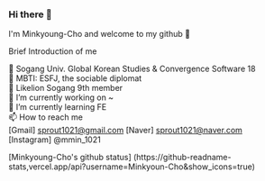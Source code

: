 ### Hi there 👋

I'm Minkyoung-Cho and welcome to my github 🥰

Brief Introduction of me

🏤 Sogang Univ. Global Korean Studies & Convergence Software 18 <br>
💬 MBTI: ESFJ, the sociable diplomat <br>
🦁 Likelion Sogang 9th member <br>
🔭 I’m currently working on ~ <br>
🌱 I’m currently learning FE <br>
📫 How to reach me<br>
[Gmail] sprout1021@gmail.com [Naver] sprout1021@naver.com <br>
[Instagram] @mmin_1021 <br>

[Minkyoung-Cho's github status] (https://github-readname-stats,vercel.app/api?username=Minkyoun-Cho&show_icons=true)
